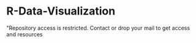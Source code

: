 # R-Data-Visualization
"Repository access is restricted. Contact or drop your mail to get access and resources
